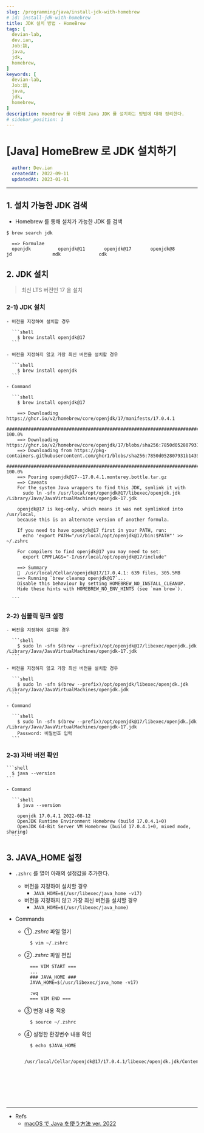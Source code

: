 ```yaml
---
slug: /programming/java/install-jdk-with-homebrew
# id: install-jdk-with-homebrew
title: JDK 설치 방법 - HomeBrew
tags: [
  devian-lab, 
  dev.ian,
  Jobː談,
  java,
  jdk,
  homebrew,
]
keywords: [
  devian-lab,
  Jobː談,
  java,
  jdk,
  homebrew,
]
description: HoemBrew 를 이용해 Java JDK 를 설치하는 방법에 대해 정리한다.
# sidebar_position: 1
---
```


<!--title -->
# [Java] HomeBrew 로 JDK 설치하기
<!--//title -->

<!-- 
```json
{
  "author": "Dev.ian",
  "createdAt": "2022-09-11",
  "updatedAt": "2023-01-01"
}
``` 
-->

```yaml
  author: Dev.ian
  createdAt: 2022-09-11
  updatedAt: 2023-01-01
```

---

## 1. 설치 가능한 JDK 검색

  - Homebrew 를 통해 설치가 가능한 JDK 를 검색

  ```shell
  $ brew search jdk
  
    ==> Formulae
    openjdk          openjdk@11       openjdk@17       openjdk@8        jd               mdk              cdk
  ```


## 2. JDK 설치

  > 최신 LTS 버전인 17 을 설치

  ### 2-1) JDK 설치
    
    - 버전을 지정하여 설치할 경우
    
      ```shell
        $ brew install openjdk@17
      ```

    - 버전을 지정하지 않고 가장 최신 버전을 설치할 경우

      ```shell
        $ brew install openjdk
      ```

    - Command

      ```shell
        $ brew install openjdk@17

        ==> Downloading https://ghcr.io/v2/homebrew/core/openjdk/17/manifests/17.0.4.1
        ######################################################################## 100.0%
        ==> Downloading https://ghcr.io/v2/homebrew/core/openjdk/17/blobs/sha256:7850d052807931b14395f0ba01938be6718518c76c11fb5
        ==> Downloading from https://pkg-containers.githubusercontent.com/ghcr1/blobs/sha256:7850d052807931b14395f0ba01938be6718
        ######################################################################## 100.0%
        ==> Pouring openjdk@17--17.0.4.1.monterey.bottle.tar.gz
        ==> Caveats
        For the system Java wrappers to find this JDK, symlink it with
          sudo ln -sfn /usr/local/opt/openjdk@17/libexec/openjdk.jdk /Library/Java/JavaVirtualMachines/openjdk-17.jdk

        openjdk@17 is keg-only, which means it was not symlinked into /usr/local,
        because this is an alternate version of another formula.

        If you need to have openjdk@17 first in your PATH, run:
          echo 'export PATH="/usr/local/opt/openjdk@17/bin:$PATH"' >> ~/.zshrc

        For compilers to find openjdk@17 you may need to set:
          export CPPFLAGS="-I/usr/local/opt/openjdk@17/include"

        ==> Summary
        🍺  /usr/local/Cellar/openjdk@17/17.0.4.1: 639 files, 305.5MB
        ==> Running `brew cleanup openjdk@17`...
        Disable this behaviour by setting HOMEBREW_NO_INSTALL_CLEANUP.
        Hide these hints with HOMEBREW_NO_ENV_HINTS (see `man brew`).

      ```
    
  ### 2-2) 심볼릭 링크 설정

    - 버전을 지정하여 설치할 경우
    
      ```shell
        $ sudo ln -sfn $(brew --prefix)/opt/openjdk@17/libexec/openjdk.jdk /Library/Java/JavaVirtualMachines/openjdk-17.jdk
      ```

    - 버전을 지정하지 않고 가장 최신 버전을 설치할 경우
    
      ```shell
        $ sudo ln -sfn $(brew --prefix)/opt/openjdk/libexec/openjdk.jdk /Library/Java/JavaVirtualMachines/openjdk.jdk
      ```

    - Command

      ```shell
        $ sudo ln -sfn $(brew --prefix)/opt/openjdk@17/libexec/openjdk.jdk /Library/Java/JavaVirtualMachines/openjdk-17.jdk
        Password: 비밀번호 입력
      ```
    
  ### 2-3) 자바 버전 확인
    
    ```shell
      $ java --version
    ```

    - Command

      ```shell
        $ java --version

        openjdk 17.0.4.1 2022-08-12
        OpenJDK Runtime Environment Homebrew (build 17.0.4.1+0)
        OpenJDK 64-Bit Server VM Homebrew (build 17.0.4.1+0, mixed mode, sharing)
      ```


## 3. JAVA_HOME 설정

  - `.zshrc` 를 열어 아래의 설정값을 추가한다.
    + 버전을 지정하여 설치할 경우
      - `JAVA_HOME=$(/usr/libexec/java_home -v17)`
    + 버전을 지정하지 않고 가장 최신 버전을 설치할 경우
      - `JAVA_HOME=$(/usr/libexec/java_home)`

  - Commands

    + ① _.zshrc_ 파일 열기

      ```shell
        $ vim ~/.zshrc
      ```

    + ② _.zshrc_ 파일 편집

      ```shell
        === VIM START ===
        ...
        ### JAVA_HOME ###
        JAVA_HOME=$(/usr/libexec/java_home -v17)

        :wq
        === VIM END ===
      ```

    + ③ 변경 내용 적용

      ```shell
        $ source ~/.zshrc
      ```
    + ④ 설정한 환경변수 내용 확인

      ```shell
        $ echo $JAVA_HOME
        
        /usr/local/Cellar/openjdk@17/17.0.4.1/libexec/openjdk.jdk/Contents/Home
      ```





<br /><br /><br /><br /><br />

--- 
- Refs
    - [macOS で Java を使う方法 ver. 2022](https://engineering.mobalab.net/2022/06/06/how-to-install-java-on-macos-in-2022/)

